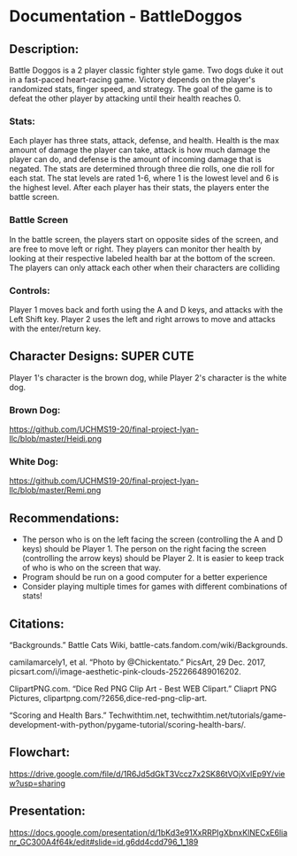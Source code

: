 # Documentation - BattleDoggos

## Description:

Battle Doggos is a 2 player classic fighter style game. Two dogs duke it out in a fast-paced heart-racing game. Victory depends on the player's randomized stats, finger speed, and strategy. The goal of the game is to defeat the other player by attacking until their health reaches 0.

### Stats:
Each player has three stats, attack, defense, and health. Health is the max amount of damage the player can take, attack is how much damage the player can do, and defense is the amount of incoming damage that is negated. The stats are determined through three die rolls, one die roll for each stat. The stat levels are rated 1-6, where 1 is the lowest level and 6 is the highest level. After each player has their stats, the players enter the battle screen. 

### Battle Screen
In the battle screen, the players start on opposite sides of the screen, and are free to move left or right. They players can monitor ther health by looking at their respective labeled health bar at the bottom of the screen. The players can only attack each other when their characters are colliding

### Controls:
Player 1 moves back and forth using the A and D keys, and attacks with the Left Shift key. Player 2 uses the left and right arrows to move and attacks with the enter/return key. 

## Character Designs: SUPER CUTE
Player 1's character is the brown dog, while Player 2's character is the white dog. 

### Brown Dog:
https://github.com/UCHMS19-20/final-project-lyan-llc/blob/master/Heidi.png
### White Dog:
https://github.com/UCHMS19-20/final-project-lyan-llc/blob/master/Remi.png

## Recommendations:
* The person who is on the left facing the screen (controlling the A and D keys) should be Player 1. The person on the right facing the screen (controlling the arrow keys) should be Player 2. It is easier to keep track of who is who on the screen that way. 
* Program should be run on a good computer for a better experience
* Consider playing multiple times for games with different combinations of stats!

## Citations: 
“Backgrounds.” Battle Cats Wiki, battle-cats.fandom.com/wiki/Backgrounds.

camilamarcely1, et al. “Photo by @Chickentato.” PicsArt, 29 Dec. 2017, picsart.com/i/image-aesthetic-pink-clouds-252266489016202.

ClipartPNG.com. “Dice Red PNG Clip Art - Best WEB Clipart.” Cliaprt PNG Pictures, clipartpng.com/?2656,dice-red-png-clip-art.

“Scoring and Health Bars.” Techwithtim.net, techwithtim.net/tutorials/game-development-with-python/pygame-tutorial/scoring-health-bars/.

## Flowchart:
https://drive.google.com/file/d/1R6Jd5dGkT3Vccz7x2SK86tVOjXvIEp9Y/view?usp=sharing

## Presentation:
https://docs.google.com/presentation/d/1bKd3e91XxRRPIgXbnxKlNECxE6lianr_GC300A4f64k/edit#slide=id.g6dd4cdd796_1_189
